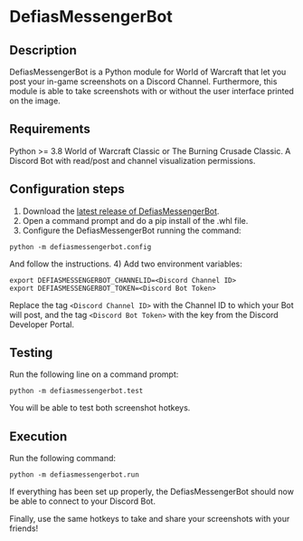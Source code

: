 # DefiasMessengerBot
## Description
DefiasMessengerBot is a Python module for World of Warcraft that let you post your in-game screenshots on a Discord Channel.
Furthermore, this module is able to take screenshots with or without the user interface printed on the image. 

## Requirements
Python >= 3.8
World of Warcraft Classic or The Burning Crusade Classic.
A Discord Bot with read/post and channel visualization permissions.

## Configuration steps
1) Download the [latest release of DefiasMessengerBot](https://github.com/rmaranzana/DefiasMessengerBot/releases/latest).
2) Open a command prompt and do a pip install of the .whl file.
3) Configure the DefiasMessengerBot running the command:
```shell script
python -m defiasmessengerbot.config
```
And follow the instructions.
4) Add two environment variables:
```shell script
export DEFIASMESSENGERBOT_CHANNELID=<Discord Channel ID>
export DEFIASMESSENGERBOT_TOKEN=<Discord Bot Token>
```
Replace the tag `<Discord Channel ID>` with the Channel ID to which your Bot will post, and the tag `<Discord Bot Token>` with the key from the Discord Developer Portal.

## Testing
Run the following line on a command prompt:
```shell script
python -m defiasmessengerbot.test
```
You will be able to test both screenshot hotkeys.

## Execution
Run the following command:
```shell script
python -m defiasmessengerbot.run
```

If everything has been set up properly, the DefiasMessengerBot should now be able to connect to your Discord Bot.

Finally, use the same hotkeys to take and share your screenshots with your friends!
